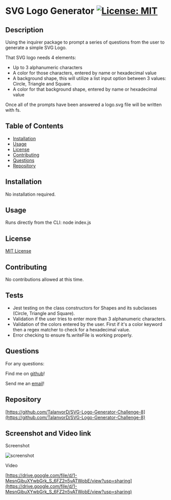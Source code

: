 
# SVG Logo Generator [![License: MIT](https://img.shields.io/badge/License-MIT-yellow.svg)](https://opensource.org/licenses/MIT)

## Description

Using the inquirer package to prompt a series of questions from the user to generate a simple SVG Logo.

That SVG logo needs 4 elements:
  - Up to 3 alphanumeric characters
  - A color for those characters, entered by name or hexadecimal value
  - A background shape, this will utilize a list input option between 3 values: Circle, Triangle and Square.
  - A color for that background shape, entered by name or hexadecimal value

Once all of the prompts have been answered a logo.svg file will be written with fs.

## Table of Contents

- [Installation](#installation)
- [Usage](#usage)
- [License](#license)
- [Contributing](#contributing)
- [Questions](#questions)
- [Repository](#repository)

## Installation

No installation required.

## Usage

Runs directly from the CLI: node index.js

## License

[MIT License](https://spdx.org/licenses/MIT.html)

## Contributing

No contributions allowed at this time.

## Tests
  - Jest testing on the class constructors for Shapes and its subclasses (Circle, Triangle and Square).
  - Validation if the user tries to enter more than 3 alphanumeric characters.
  - Validation of the colors entered by the user. First if it's a color keyword then a regex matcher to check for a hexadecimal value.
  - Error checking to ensure fs.writeFile is working properly.

## Questions

For any questions:

Find me on [github](https://github.com/talanvord)!

Send me an [email](mailto://talanvor_divine@yahoo.com)!

## Repository

[https://github.com/TalanvorD/SVG-Logo-Generator-Challenge-8](https://github.com/TalanvorD/SVG-Logo-Generator-Challenge-8)

## Screenshot and Video link

Screenshot

![screenshot](https://raw.githubusercontent.com/TalanvorD/SVG-Logo-Generator-Challenge-8/main/SVG-screenshot.jpg)

Video

[https://drive.google.com/file/d/1-MesnGibuXYwbGrk_S_6FZ2n5vATWobE/view?usp=sharing](https://drive.google.com/file/d/1-MesnGibuXYwbGrk_S_6FZ2n5vATWobE/view?usp=sharing)

